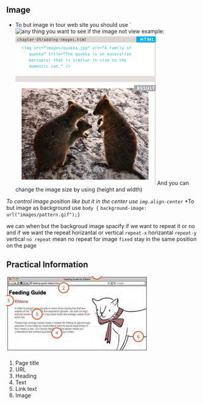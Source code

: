 ## Image
* To but image in tour web site you should use `<img src="page address" alt="any thing you want to see if the image not view" />
example:
![](img/img.PNG)
And you can change the image size by using (height and width)

*To control image position like but it in the center use `img.align-center`* 
*To but image as background use 
`body {`
     `background-image: url("images/pattern.gif");}`

we can when but the backgroud image spacify if we want to repeat it or no and if we want the repeat horizantal or vertical
`repeat-x` horizantal 
`repeat-y` vertical
`no repeat` mean no repeat for image
`fixed`  stay in the same position on the page

## Practical Information
![](img/a.PNG)
1. Page title
2. URL
3. Heading
4. Text
5. Link text
6. Image 







